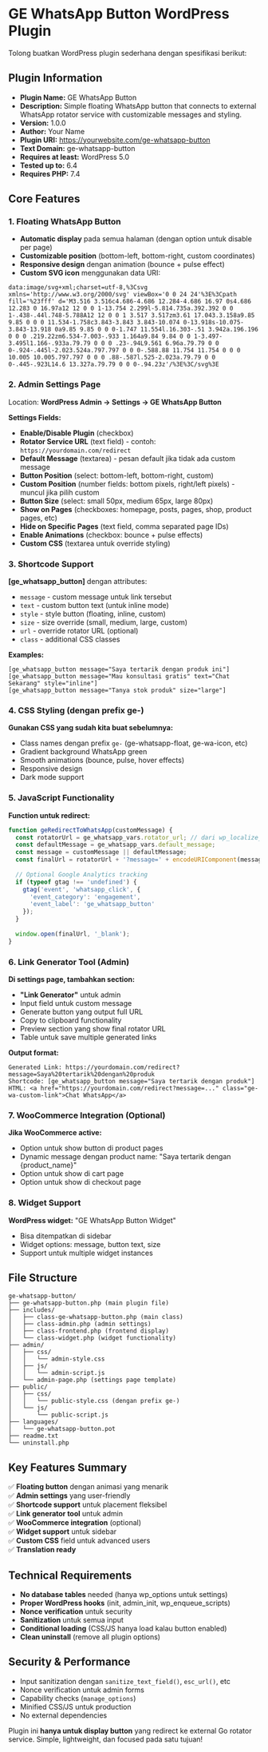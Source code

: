 # GE WhatsApp Button WordPress Plugin

Tolong buatkan WordPress plugin sederhana dengan spesifikasi berikut:

## Plugin Information
- **Plugin Name:** GE WhatsApp Button
- **Description:** Simple floating WhatsApp button that connects to external WhatsApp rotator service with customizable messages and styling.
- **Version:** 1.0.0
- **Author:** Your Name
- **Plugin URI:** https://yourwebsite.com/ge-whatsapp-button
- **Text Domain:** ge-whatsapp-button
- **Requires at least:** WordPress 5.0
- **Tested up to:** 6.4
- **Requires PHP:** 7.4

## Core Features

### 1. Floating WhatsApp Button
- **Automatic display** pada semua halaman (dengan option untuk disable per page)
- **Customizable position** (bottom-left, bottom-right, custom coordinates)
- **Responsive design** dengan animation (bounce + pulse effect)
- **Custom SVG icon** menggunakan data URI:
```
data:image/svg+xml;charset=utf-8,%3Csvg xmlns='http://www.w3.org/2000/svg' viewBox='0 0 24 24'%3E%3Cpath fill='%23fff' d='M3.516 3.516c4.686-4.686 12.284-4.686 16.97 0s4.686 12.283 0 16.97a12 12 0 0 1-13.754 2.299l-5.814.735a.392.392 0 0 1-.438-.44l.748-5.788A12 12 0 0 1 3.517 3.517zm3.61 17.043.3.158a9.85 9.85 0 0 0 11.534-1.758c3.843-3.843 3.843-10.074 0-13.918s-10.075-3.843-13.918 0a9.85 9.85 0 0 0-1.747 11.554l.16.303-.51 3.942a.196.196 0 0 0 .219.22zm6.534-7.003-.933 1.164a9.84 9.84 0 0 1-3.497-3.495l1.166-.933a.79.79 0 0 0 .23-.94L9.561 6.96a.79.79 0 0 0-.924-.445l-2.023.524a.797.797 0 0 0-.588.88 11.754 11.754 0 0 0 10.005 10.005.797.797 0 0 0 .88-.587l.525-2.023a.79.79 0 0 0-.445-.923L14.6 13.327a.79.79 0 0 0-.94.23z'/%3E%3C/svg%3E
```

### 2. Admin Settings Page
Location: **WordPress Admin → Settings → GE WhatsApp Button**

**Settings Fields:**
- **Enable/Disable Plugin** (checkbox)
- **Rotator Service URL** (text field) - contoh: `https://yourdomain.com/redirect`
- **Default Message** (textarea) - pesan default jika tidak ada custom message
- **Button Position** (select: bottom-left, bottom-right, custom)
- **Custom Position** (number fields: bottom pixels, right/left pixels) - muncul jika pilih custom
- **Button Size** (select: small 50px, medium 65px, large 80px)
- **Show on Pages** (checkboxes: homepage, posts, pages, shop, product pages, etc)
- **Hide on Specific Pages** (text field, comma separated page IDs)
- **Enable Animations** (checkbox: bounce + pulse effects)
- **Custom CSS** (textarea untuk override styling)

### 3. Shortcode Support
**[ge_whatsapp_button]** dengan attributes:
- `message` - custom message untuk link tersebut
- `text` - custom button text (untuk inline mode)
- `style` - style button (floating, inline, custom)
- `size` - size override (small, medium, large, custom)
- `url` - override rotator URL (optional)
- `class` - additional CSS classes

**Examples:**
```
[ge_whatsapp_button message="Saya tertarik dengan produk ini"]
[ge_whatsapp_button message="Mau konsultasi gratis" text="Chat Sekarang" style="inline"]
[ge_whatsapp_button message="Tanya stok produk" size="large"]
```

### 4. CSS Styling (dengan prefix ge-)
**Gunakan CSS yang sudah kita buat sebelumnya:**
- Class names dengan prefix `ge-` (ge-whatsapp-float, ge-wa-icon, etc)
- Gradient background WhatsApp green
- Smooth animations (bounce, pulse, hover effects)
- Responsive design
- Dark mode support

### 5. JavaScript Functionality
**Function untuk redirect:**
```javascript
function geRedirectToWhatsApp(customMessage) {
  const rotatorUrl = ge_whatsapp_vars.rotator_url; // dari wp_localize_script
  const defaultMessage = ge_whatsapp_vars.default_message;
  const message = customMessage || defaultMessage;
  const finalUrl = rotatorUrl + '?message=' + encodeURIComponent(message);
  
  // Optional Google Analytics tracking
  if (typeof gtag !== 'undefined') {
    gtag('event', 'whatsapp_click', {
      'event_category': 'engagement',
      'event_label': 'ge_whatsapp_button'
    });
  }
  
  window.open(finalUrl, '_blank');
}
```

### 6. Link Generator Tool (Admin)
**Di settings page, tambahkan section:**
- **"Link Generator"** untuk admin
- Input field untuk custom message
- Generate button yang output full URL
- Copy to clipboard functionality
- Preview section yang show final rotator URL
- Table untuk save multiple generated links

**Output format:**
```
Generated Link: https://yourdomain.com/redirect?message=Saya%20tertarik%20dengan%20produk
Shortcode: [ge_whatsapp_button message="Saya tertarik dengan produk"]
HTML: <a href="https://yourdomain.com/redirect?message=..." class="ge-wa-custom-link">Chat WhatsApp</a>
```

### 7. WooCommerce Integration (Optional)
**Jika WooCommerce active:**
- Option untuk show button di product pages
- Dynamic message dengan product name: "Saya tertarik dengan {product_name}"
- Option untuk show di cart page
- Option untuk show di checkout page

### 8. Widget Support
**WordPress widget:** "GE WhatsApp Button Widget"
- Bisa ditempatkan di sidebar
- Widget options: message, button text, size
- Support untuk multiple widget instances

## File Structure
```
ge-whatsapp-button/
├── ge-whatsapp-button.php (main plugin file)
├── includes/
│   ├── class-ge-whatsapp-button.php (main class)
│   ├── class-admin.php (admin settings)
│   ├── class-frontend.php (frontend display)
│   └── class-widget.php (widget functionality)
├── admin/
│   ├── css/
│   │   └── admin-style.css
│   ├── js/
│   │   └── admin-script.js
│   └── admin-page.php (settings page template)
├── public/
│   ├── css/
│   │   └── public-style.css (dengan prefix ge-)
│   └── js/
│       └── public-script.js
├── languages/
│   └── ge-whatsapp-button.pot
├── readme.txt
└── uninstall.php
```

## Key Features Summary
✅ **Floating button** dengan animasi yang menarik  
✅ **Admin settings** yang user-friendly  
✅ **Shortcode support** untuk placement fleksibel  
✅ **Link generator tool** untuk admin  
✅ **WooCommerce integration** (optional)  
✅ **Widget support** untuk sidebar  
✅ **Custom CSS** field untuk advanced users  
✅ **Translation ready**  

## Technical Requirements
- **No database tables** needed (hanya wp_options untuk settings)
- **Proper WordPress hooks** (init, admin_init, wp_enqueue_scripts)
- **Nonce verification** untuk security
- **Sanitization** untuk semua input
- **Conditional loading** (CSS/JS hanya load kalau button enabled)
- **Clean uninstall** (remove all plugin options)

## Security & Performance
- Input sanitization dengan `sanitize_text_field()`, `esc_url()`, etc
- Nonce verification untuk admin forms
- Capability checks (`manage_options`)
- Minified CSS/JS untuk production
- No external dependencies

Plugin ini **hanya untuk display button** yang redirect ke external Go rotator service. Simple, lightweight, dan focused pada satu tujuan!
